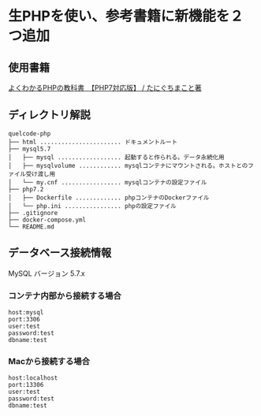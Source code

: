 # 生PHPを使い、参考書籍に新機能を２つ追加 

## 使用書籍
<a href="https://www.amazon.co.jp/%E3%82%88%E3%81%8F%E3%82%8F%E3%81%8B%E3%82%8BPHP%E3%81%AE%E6%95%99%E7%A7%91%E6%9B%B8-%E3%80%90PHP7%E5%AF%BE%E5%BF%9C%E7%89%88%E3%80%91-%E6%95%99%E7%A7%91%E6%9B%B8%E3%82%B7%E3%83%AA%E3%83%BC%E3%82%BA-%E3%81%9F%E3%81%AB%E3%81%90%E3%81%A1-%E3%81%BE%E3%81%93%E3%81%A8-ebook/dp/B07C3QQKTX/">よくわかるPHPの教科書　【PHP7対応版】 / たにぐちまこと著</a>

## ディレクトリ解説

```
quelcode-php
├── html ....................... ドキュメントルート
├── mysql5.7
│   ├── mysql .................. 起動すると作られる。データ永続化用
│   ├── mysqlvolume ............ mysqlコンテナにマウントされる。ホストとのファイル受け渡し用
│   └── my.cnf ................. mysqlコンテナの設定ファイル
├── php7.2
│   ├── Dockerfile ............. phpコンテナのDockerファイル
│   └── php.ini ................ phpの設定ファイル
├── .gitignore
├── docker-compose.yml
└── README.md
```

## データベース接続情報
MySQL バージョン 5.7.x


### コンテナ内部から接続する場合
```
host:mysql
port:3306
user:test
password:test
dbname:test
```

### Macから接続する場合
```
host:localhost
port:13306
user:test
password:test
dbname:test
```
